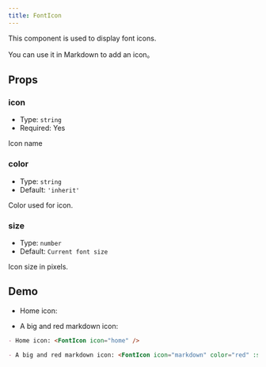 ```yaml
---
title: FontIcon
---
```


This component is used to display font icons.

You can use it in Markdown to add an icon。

<!-- more -->

## Props

### icon

- Type: `string`
- Required: Yes

Icon name

### color

- Type: `string`
- Default: `'inherit'`

Color used for icon.

### size

- Type: `number`
- Default: `Current font size`

Icon size in pixels.

## Demo

- Home icon: <FontIcon icon="home" />

- A big and red markdown icon: <FontIcon icon="markdown" color="red" :size="32" />

```md
- Home icon: <FontIcon icon="home" />

- A big and red markdown icon: <FontIcon icon="markdown" color="red" :size="32" />
```
